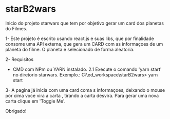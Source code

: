 # starB2wars
Inicio do projeto starwars que tem por objetivo gerar um card dos planetas do Filmes.

1- Este projeto é escrito usando react.js e suas libs, que por finalidade 
  consome uma API externa, que gera um CARD com as informaçoes de um planeta do filme.
  O planeta e selecionado de forma aleatoria.

2- Requisitos 
  - CMD com NPm ou YARN instalado.
2.1 Execute o comando 'yarn start' no diretorio starwars.
  Exemplo.: C:\ed_workspace\starB2wars> yarn start
  
3- A pagina já inicia com uma card coma s informaçoes, deixando o mouse por cima
  voce vira a carta , tirando a carta desvira.
  Para gerar uma nova carta clique em 'Toggle Me'.
  
  
  
  Obrigado!
